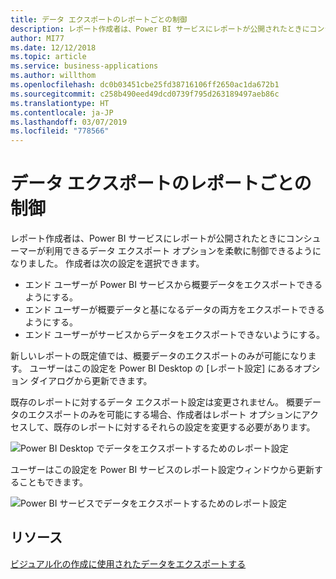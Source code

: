 ```yaml
---
title: データ エクスポートのレポートごとの制御
description: レポート作成者は、Power BI サービスにレポートが公開されたときにコンシューマーが利用できるデータ エクスポート オプションを柔軟に制御できるようになりました。
author: MI77
ms.date: 12/12/2018
ms.topic: article
ms.service: business-applications
ms.author: willthom
ms.openlocfilehash: dc0b03451cbe25fd38716106ff2650ac1da672b1
ms.sourcegitcommit: c258b490eed49dcd0739f795d263189497aeb86c
ms.translationtype: HT
ms.contentlocale: ja-JP
ms.lasthandoff: 03/07/2019
ms.locfileid: "778566"
---
```

#  <a name="per-report-control-of-data-export"></a>データ エクスポートのレポートごとの制御 



レポート作成者は、Power BI サービスにレポートが公開されたときにコンシューマーが利用できるデータ エクスポート オプションを柔軟に制御できるようになりました。 作成者は次の設定を選択できます。

-   エンド ユーザーが Power BI サービスから概要データをエクスポートできるようにする。
-   エンド ユーザーが概要データと基になるデータの両方をエクスポートできるようにする。
-   エンド ユーザーがサービスからデータをエクスポートできないようにする。

新しいレポートの既定値では、概要データのエクスポートのみが可能になります。
ユーザーはこの設定を Power BI Desktop の [レポート設定] にあるオプション ダイアログから更新できます。

既存のレポートに対するデータ エクスポート設定は変更されません。 概要データのエクスポートのみを可能にする場合、作成者はレポート オプションにアクセスして、既存のレポートに対するそれらの設定を変更する必要があります。

![Power BI Desktop でデータをエクスポートするためのレポート設定](media/per-report-control-data-export-1.png "Power BI Desktop でデータをエクスポートするためのレポート設定")
<!-- picture -->

ユーザーはこの設定を Power BI サービスのレポート設定ウィンドウから更新することもできます。

![Power BI サービスでデータをエクスポートするためのレポート設定](media/per-report-control-data-export-2.png "Power BI サービスでデータをエクスポートするためのレポート設定")
<!-- picture -->

## <a name="resources"></a>リソース
[ビジュアル化の作成に使用されたデータをエクスポートする](https://docs.microsoft.com/en-us/power-bi/visuals/power-bi-visualization-export-data)
